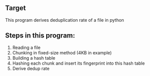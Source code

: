 ## Target
This program derives deduplication rate of a file in python

## Steps in this program:
1. Reading a file
2. Chunking in fixed-size method (4KB in example) 
3. Building a hash table
4. Hashing each chunk and insert its fingerprint into this hash table
5. Derive dedup rate
